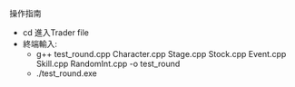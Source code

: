 操作指南
- cd 進入Trader file
- 終端輸入:
    - g++ test_round.cpp Character.cpp Stage.cpp Stock.cpp Event.cpp Skill.cpp RandomInt.cpp -o test_round
    - ./test_round.exe


